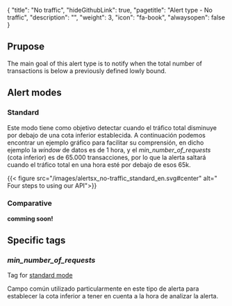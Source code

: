 {
  "title": "No traffic",
  "hideGithubLink": true,
	"pagetitle": "Alert type - No traffic",
  "description": "",
  "weight": 3,
  "icon": "fa-book",
  "alwaysopen": false
}

## Prupose

The main goal of this alert type is to notify when the total number of transactions is below a previously defined lowly bound.

## Alert modes

### Standard

Este modo tiene como objetivo detectar cuando el tráfico total disminuye por debajo de una cota inferior establecida. A continuación podemos encontrar un ejemplo gráfico para facilitar su comprensión, en dicho ejemplo la _window_ de datos es de 1 hora, y el _min\_number\_of\_requests_ (cota inferior) es de 65.000 transacciones, por lo que la alerta saltará cuando el tráfico total en una hora esté por debajo de esos 65k.

{{< figure src="/images/alertsx_no-traffic_standard_en.svg#center" alt=" Four steps to using our API">}}

### Comparative

__comming soon!__

## Specific tags

### _min\_number\_of\_requests_

Tag for [standard mode](#standard)

Campo común utilizado particularmente en este tipo de alerta para establecer la cota inferior a tener en cuenta a la hora de analizar la alerta.